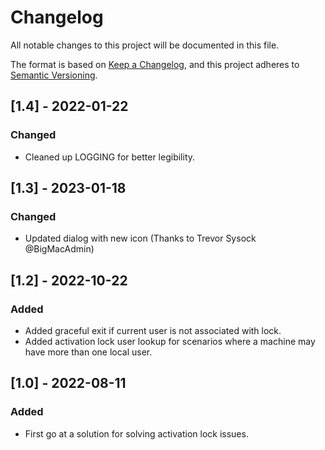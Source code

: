 # Changelog
All notable changes to this project will be documented in this file.

The format is based on [Keep a Changelog](https://keepachangelog.com/en/1.0.0/),
and this project adheres to [Semantic Versioning](https://semver.org/spec/v2.0.0.html).

## [1.4] - 2022-01-22
### Changed
- Cleaned up LOGGING for better legibility.

## [1.3] - 2023-01-18
### Changed
- Updated dialog with new icon (Thanks to Trevor Sysock @BigMacAdmin)

## [1.2] - 2022-10-22
### Added
- Added graceful exit if current user is not associated with lock.
- Added activation lock user lookup for scenarios where a machine may have more than one local user.

## [1.0] - 2022-08-11
### Added
- First go at a solution for solving activation lock issues.
